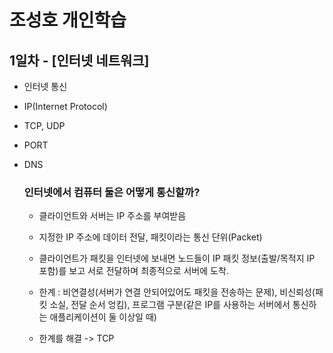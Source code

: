 

# 조성호 개인학습

## 1일차 - [인터넷 네트워크]
+ 인터넷 통신
+ IP(Internet Protocol)
+ TCP, UDP
+ PORT
+ DNS



    ### 인터넷에서 컴퓨터 둘은 어떻게 통신할까?
    + 클라이언트와 서버는 IP 주소를     부여받음

    + 지정한 IP 주소에 데이터 전달, 패킷이라는 통신 단위(Packet)

    + 클라이언트가 패킷을 인터넷에 보내면 노드들이 IP 패킷 정보(출발/목적지 IP 포함)를 보고 서로 전달하며 최종적으로 서버에 도착.

    + 한계 : 비연결성(서버가 연결 안되어있어도 패킷을 전송하는 문제), 비신뢰성(패킷 소실, 전달 순서 엉킴), 프로그램 구분(같은 IP를 사용하는 서버에서 통신하는 애플리케이션이 둘 이상일 때)

    + 한계를 해결 -> TCP


